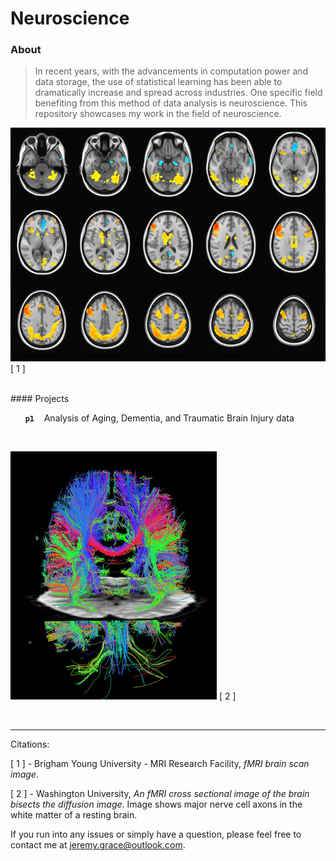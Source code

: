 Neuroscience
==========

### About

>In recent years, with the advancements in computation power and data storage, the use of statistical learning has been able to dramatically increase and spread across industries. One specific field benefiting from this method of data analysis is neuroscience. This repository showcases my work in the field of neuroscience.


![fmri](img/fmri.byu-compact.png)
[ 1 ]

<br>
#### Projects

&nbsp;&nbsp;&nbsp;&nbsp;&nbsp; **`p1`**     &nbsp;&nbsp; Analysis of Aging, Dementia, and Traumatic Brain Injury data

<br>

![Washington-Univ](img/brainscan.ucberkley.jpg)
[ 2 ]

<br>

---
Citations:

[ 1 ] - Brigham Young University - MRI Research Facility, _fMRI brain scan image_.

[ 2 ] - Washington University, _An fMRI cross sectional image of the brain bisects the diffusion image_. Image shows major nerve cell axons in the white matter of a resting brain.


If you run into any issues or simply have a question, please feel free to contact me at jeremy.grace@outlook.com.
